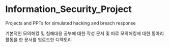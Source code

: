 # Information_Security_Project
Projects and PPTs for simulated hacking and breach response

기본적인 모의해킹 및 침해대응 공부에 대한 작성 문서 및 따로 모의해킹에 대한 동아리활동을 한 문서를 업로드한 디렉토리
